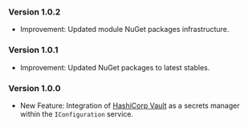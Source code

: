 ### Version 1.0.2

- Improvement: Updated module NuGet packages infrastructure.

### Version 1.0.1

- Improvement: Updated NuGet packages to latest stables.

### Version 1.0.0

- New Feature: Integration of [HashiCorp Vault](https://developer.hashicorp.com/vault) as a secrets manager within the `IConfiguration` service.

